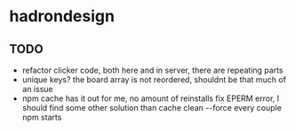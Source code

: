 # hadrondesign

## TODO
- refactor clicker code, both here and in server, there are repeating parts
- unique keys? the board array is not reordered, shouldnt be that much of an issue
- npm cache has it out for me, no amount of reinstalls fix EPERM error, I should find some other solution than cache clean --force every couple npm starts